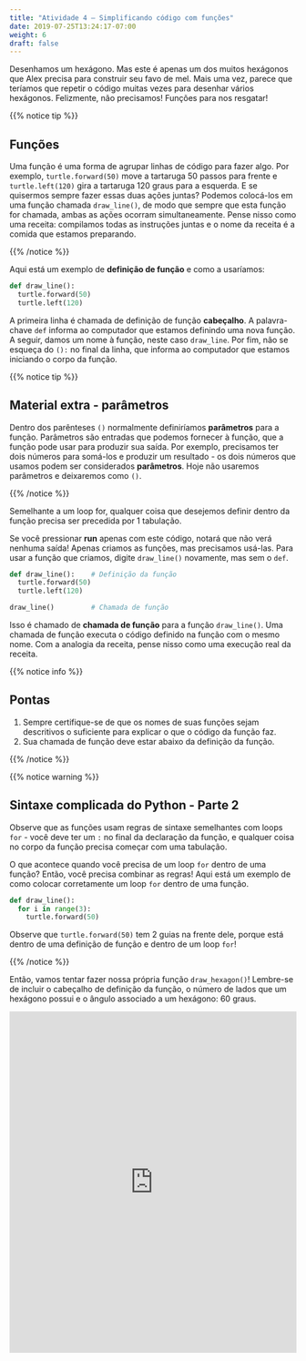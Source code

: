 ```yaml
---
title: "Atividade 4 – Simplificando código com funções"
date: 2019-07-25T13:24:17-07:00
weight: 6
draft: false
---
```


Desenhamos um hexágono. Mas este é apenas um dos muitos hexágonos que Alex precisa para construir seu favo de mel. Mais uma vez, parece que teríamos que repetir o código muitas vezes para desenhar vários hexágonos. Felizmente, não precisamos! Funções para nos resgatar!

{{% notice tip %}}

## Funções

Uma função é uma forma de agrupar linhas de código para fazer algo. Por exemplo, `turtle.forward(50)` move a tartaruga 50 passos para frente e `turtle.left(120)` gira a tartaruga 120 graus para a esquerda. E se quisermos sempre fazer essas duas ações juntas? Podemos colocá-los em uma função chamada `draw_line()`, de modo que sempre que esta função for chamada, ambas as ações ocorram simultaneamente. Pense nisso como uma receita: compilamos todas as instruções juntas e o nome da receita é a comida que estamos preparando.

{{% /notice %}}

Aqui está um exemplo de **definição de função** e como a usaríamos:

``` python
def draw_line():
  turtle.forward(50)
  turtle.left(120)
```

A primeira linha é chamada de definição de função **cabeçalho**. A palavra-chave `def` informa ao computador que estamos definindo uma nova função. A seguir, damos um nome à função, neste caso `draw_line`. Por fim, não se esqueça do `():` no final da linha, que informa ao computador que estamos iniciando o corpo da função.

{{% notice tip %}}

## Material extra - parâmetros

Dentro dos parênteses `()` normalmente definiríamos **parâmetros** para a função. Parâmetros são entradas que podemos fornecer à função, que a função pode usar para produzir sua saída. Por exemplo, precisamos ter dois números para somá-los e produzir um resultado - os dois números que usamos podem ser considerados **parâmetros**. Hoje não usaremos parâmetros e deixaremos como `()`.

{{% /notice %}}

Semelhante a um loop for, qualquer coisa que desejemos definir dentro da função precisa ser precedida por 1 tabulação.

Se você pressionar **run** apenas com este código, notará que não verá nenhuma saída! Apenas criamos as funções, mas precisamos usá-las. Para usar a função que criamos, digite `draw_line()` novamente, mas sem o `def`.

``` python
def draw_line():    # Definição da função
  turtle.forward(50)
  turtle.left(120)

draw_line()         # Chamada de função
```

Isso é chamado de **chamada de função** para a função `draw_line()`. Uma chamada de função executa o código definido na função com o mesmo nome. Com a analogia da receita, pense nisso como uma execução real da receita.

{{% notice info %}}

## Pontas

1. Sempre certifique-se de que os nomes de suas funções sejam descritivos o suficiente para explicar o que o código da função faz.
2. Sua chamada de função deve estar abaixo da definição da função.

{{% /notice %}}

{{% notice warning %}}

## Sintaxe complicada do Python - Parte 2

Observe que as funções usam regras de sintaxe semelhantes com loops `for` - você deve ter um `:` no final da declaração da função, e qualquer coisa no corpo da função precisa começar com uma tabulação.

O que acontece quando você precisa de um loop `for` dentro de uma função? Então, você precisa combinar as regras! Aqui está um exemplo de como colocar corretamente um loop `for` dentro de uma função.

``` python
def draw_line():
  for i in range(3):
    turtle.forward(50)
```

Observe que `turtle.forward(50)` tem 2 guias na frente dele, porque está dentro de uma definição de função e dentro de um loop `for`!

{{% /notice %}}

Então, vamos tentar fazer nossa própria função `draw_hexagon()`! Lembre-se de incluir o cabeçalho de definição da função, o número de lados que um hexágono possui e o ângulo associado a um hexágono: 60 graus.

<iframe src="https://trinket.io/embed/python/c3ef894658" width="100%" height="600" frameborder="0" marginwidth="0" marginheight="0" allowfullscreen></iframe>